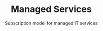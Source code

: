 ---
sort_key: 8
layout: "category"
title: "Managed Services"
heading: "Managed Services"
subtitle: "Subscription model for managed IT services"
---